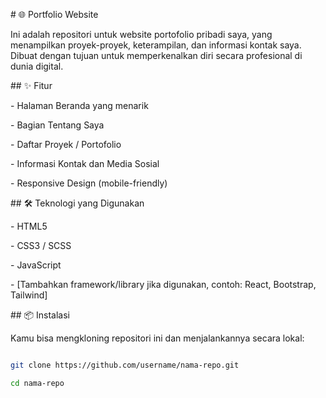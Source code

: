 \# 🌐 Portfolio Website



Ini adalah repositori untuk website portofolio pribadi saya, yang menampilkan proyek-proyek, keterampilan, dan informasi kontak saya. Dibuat dengan tujuan untuk memperkenalkan diri secara profesional di dunia digital.



\## ✨ Fitur



\- Halaman Beranda yang menarik

\- Bagian Tentang Saya

\- Daftar Proyek / Portofolio

\- Informasi Kontak dan Media Sosial

\- Responsive Design (mobile-friendly)



\## 🛠️ Teknologi yang Digunakan



\- HTML5

\- CSS3 / SCSS

\- JavaScript

\- \[Tambahkan framework/library jika digunakan, contoh: React, Bootstrap, Tailwind]



\## 📦 Instalasi



Kamu bisa mengkloning repositori ini dan menjalankannya secara lokal:



```bash

git clone https://github.com/username/nama-repo.git

cd nama-repo



